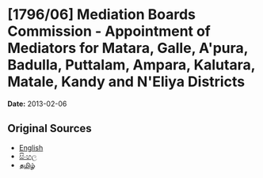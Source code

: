 # [1796/06] Mediation Boards Commission - Appointment of Mediators for Matara, Galle, A'pura, Badulla, Puttalam, Ampara, Kalutara, Matale, Kandy and N'Eliya Districts

**Date:** 2013-02-06

## Original Sources

- [English](https://documents.gov.lk/view/extra-gazettes/2013/2/1796-06_E.pdf)
- [සිංහල](https://documents.gov.lk/view/extra-gazettes/2013/2/1796-06_S.pdf)
- [தமிழ்](https://documents.gov.lk/view/extra-gazettes/2013/2/1796-06_T.pdf)
